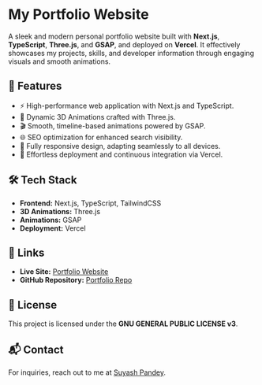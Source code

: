 # My Portfolio Website

A sleek and modern personal portfolio website built with **Next.js**, **TypeScript**, **Three.js**, and **GSAP**, and deployed on **Vercel**. It effectively showcases my projects, skills, and developer information through engaging visuals and smooth animations.

## 🚀 Features
- ⚡ High-performance web application with Next.js and TypeScript.
- 🎥 Dynamic 3D Animations crafted with Three.js.
- 🎬 Smooth, timeline-based animations powered by GSAP.
- 🌐 SEO optimization for enhanced search visibility.
- 📱 Fully responsive design, adapting seamlessly to all devices.
- 🔄 Effortless deployment and continuous integration via Vercel.

## 🛠 Tech Stack
- **Frontend:** Next.js, TypeScript, TailwindCSS
- **3D Animations:** Three.js
- **Animations:** GSAP
- **Deployment:** Vercel

## 🔗 Links
- **Live Site:** [Portfolio Website]()
- **GitHub Repository:** [Portfolio Repo](https://github.com/shubham79a/portfolio)

## 📜 License  
This project is licensed under the **GNU GENERAL PUBLIC LICENSE v3**.

## 📬 Contact
For inquiries, reach out to me at [Suyash Pandey](mailto\:shubh79.nolan@gmail.com).

